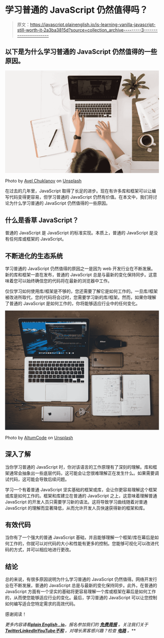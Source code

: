 # 学习普通的 JavaScript 仍然值得吗？

> 原文：<https://javascript.plainenglish.io/is-learning-vanilla-javascript-still-worth-it-2a3ba3815d?source=collection_archive---------3----------------------->

## 以下是为什么学习普通的 JavaScript 仍然值得的一些原因。

![](img/1dfc1936e79de9cc150a25e48df66b0d.png)

Photo by [Avel Chuklanov](https://unsplash.com/@chuklanov?utm_source=medium&utm_medium=referral) on [Unsplash](https://unsplash.com?utm_source=medium&utm_medium=referral)

在过去的几年里，JavaScript 取得了长足的进步。现在有许多库和框架可以让编写代码变得更容易，但学习普通的 JavaScript 仍然有价值。在本文中，我们将讨论为什么学习普通的 JavaScript 仍然值得的一些原因。

## 什么是香草 JavaScript？

普通的 JavaScript 是 JavaScript 的标准实现。本质上，普通的 JavaScript 是没有任何库或框架的 JavaScript。

## 不断进化的生态系统

学习普通的 JavaScript 仍然值得的原因之一是因为 web 开发行业在不断发展。新的库和框架一直在发布，普通的 JavaScript 总是与最新的变化保持同步。这意味着您可以始终确信您的代码将在最新的浏览器中工作。

仅仅学习如何使用库/框架是不够的，您还需要了解它是如何工作的。一旦库/框架被改进所取代，您的代码将会过时，您需要学习新的库/框架。然而，如果你理解了普通的 JavaScript 是如何工作的，你将能够适应行业中的任何变化。

![](img/32413f8582cda07988bdf6178b47c79e.png)

Photo by [AltumCode](https://unsplash.com/@altumcode?utm_source=medium&utm_medium=referral) on [Unsplash](https://unsplash.com?utm_source=medium&utm_medium=referral)

## 深入了解

当你学习普通的 JavaScript 时，你对该语言的工作原理有了深刻的理解。库和框架通常会抽象出一些底层代码，这可能会让您很难理解正在发生什么。如果需要调试代码，这可能会导致后续问题。

学习一个有着普通 JavaScript 坚实基础的框架或库，会让你更容易理解这个框架或库是如何工作的。框架和库建立在普通的 JavaScript 之上，这意味着理解普通 JavaScript 的开发人员只需要学习新的语法。这将导致学习曲线随着对普通 JavaScript 的理解而显著降低，从而允许开发人员快速获得新的框架和库。

## 有效代码

当你有了一个强大的普通 JavaScript 基础，并且能够理解一个框架/库在幕后是如何工作的，你就可以对代码的大小和性能有更多的控制。您能够可视化可以改进代码的方式，并可以相应地进行更改。

## 结论

总的来说，有很多原因说明为什么学习普通的 JavaScript 仍然值得。网络开发行业在不断发展，普通的 JavaScript 总是与最新的变化保持同步。此外，在普通的 JavaScript 方面有一个坚实的基础将更容易理解一个库或框架在幕后是如何工作的，从而使您能够适应行业的变化。最后，学习普通的 JavaScript 可以让您控制如何编写适合您特定需求的高效代码。

感谢阅读！

*更多内容请看*[***plain English . io***](https://plainenglish.io/)*。报名参加我们的* [***免费周报***](http://newsletter.plainenglish.io/) *。关注我们关于*[***Twitter***](https://twitter.com/inPlainEngHQ)[***LinkedIn***](https://www.linkedin.com/company/inplainenglish/)*[***YouTube***](https://www.youtube.com/channel/UCtipWUghju290NWcn8jhyAw)*[***不和***](https://discord.gg/GtDtUAvyhW) *。对增长黑客感兴趣？检查* [***电路***](https://circuit.ooo/) *。***